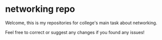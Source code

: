 # networking repo

Welcome, this is my repositories for college's main task about networking.

Feel free to correct or suggest any changes if you found any issues!
